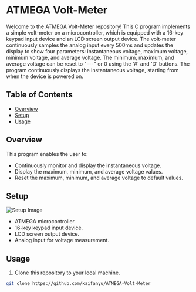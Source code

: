 # ATMEGA Volt-Meter

Welcome to the ATMEGA Volt-Meter repository! This C program implements a simple volt-meter on a microcontroller, which is equipped with a 16-key keypad input device and an LCD screen output device. The volt-meter continuously samples the analog input every 500ms and updates the display to show four parameters: instantaneous voltage, maximum voltage, minimum voltage, and average voltage. The minimum, maximum, and average voltage can be reset to "---" or 0 using the '#' and 'D' buttons. The program continuously displays the instantaneous voltage, starting from when the device is powered on.


## Table of Contents
- [Overview](#Overview)
- [Setup](#setup)
- [Usage](#usage)

## Overview

This program enables the user to:

- Continuously monitor and display the instantaneous voltage.
- Display the maximum, minimum, and average voltage values.
- Reset the maximum, minimum, and average voltage to default values.

## Setup

![Setup Image](https://cdn.discordapp.com/attachments/442574704126066690/1162212948169736202/IMG_2057.jpg?ex=653b1e27&is=6528a927&hm=5fb0ed1b28c97777d48e1fbd3d78f5927c5a74bbbc5afa233cf0a4a6a4d19acf&)

- ATMEGA microcontroller.
- 16-key keypad input device.
- LCD screen output device.
- Analog input for voltage measurement.

## Usage

1. Clone this repository to your local machine.

```bash
git clone https://github.com/kaifanyu/ATMEGA-Volt-Meter
